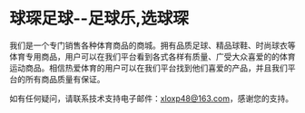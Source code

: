 # 球琛足球--足球乐,选球琛

我们是一个专门销售各种体育商品的商城。拥有品质足球、精品球鞋、时尚球衣等体育专用商品，用户可以在我们平台看到各式各样有质量、广受大众喜爱的的体育运动商品。相信热爱体育的用户可以在我们平台找到他们喜爱的产品，并且我们平台的所有商品质量有保证。

如有任何疑问，请联系技术支持电子邮件：xloxp48@163.com，感谢您的支持。
